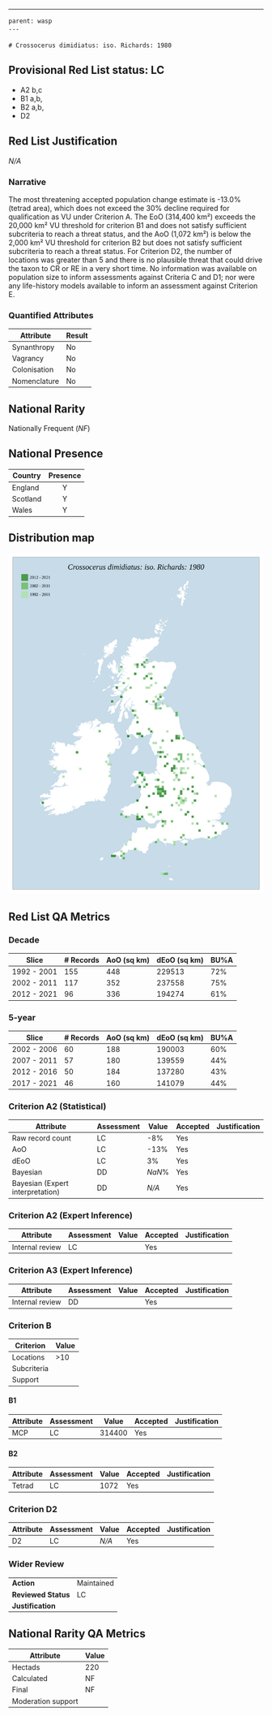 ---
    parent: wasp
    ---

    # Crossocerus dimidiatus: iso. Richards: 1980

## Provisional Red List status: LC
- A2 b,c
- B1 a,b, 
- B2 a,b, 
- D2

## Red List Justification
*N/A*
### Narrative


The most threatening accepted population change estimate is -13.0% (tetrad area), which does not exceed the 30% decline required for qualification as VU under Criterion A. The EoO (314,400 km²) exceeds the 20,000 km² VU threshold for criterion B1 and does not satisfy sufficient subcriteria to reach a threat status, and the AoO (1,072 km²) is below the 2,000 km² VU threshold for criterion B2 but does not satisfy sufficient subcriteria to reach a threat status. For Criterion D2, the number of locations was greater than 5 and there is no plausible threat that could drive the taxon to CR or RE in a very short time. No information was available on population size to inform assessments against Criteria C and D1; nor were any life-history models available to inform an assessment against Criterion E.
### Quantified Attributes
|Attribute|Result|
|---|---|
|Synanthropy|No|
|Vagrancy|No|
|Colonisation|No|
|Nomenclature|No|


## National Rarity
Nationally Frequent (*NF*)

## National Presence
|Country|Presence
|---|:-:|
|England|Y|
|Scotland|Y|
|Wales|Y|


## Distribution map
![](../map/400.svg)

## Red List QA Metrics
### Decade
| Slice | # Records | AoO (sq km) | dEoO (sq km) |BU%A |
|---|---|---|---|---|
|1992 - 2001|155|448|229513|72%|
|2002 - 2011|117|352|237558|75%|
|2012 - 2021|96|336|194274|61%|
### 5-year
| Slice | # Records | AoO (sq km) | dEoO (sq km) |BU%A |
|---|---|---|---|---|
|2002 - 2006|60|188|190003|60%|
|2007 - 2011|57|180|139559|44%|
|2012 - 2016|50|184|137280|43%|
|2017 - 2021|46|160|141079|44%|
### Criterion A2 (Statistical)
|Attribute|Assessment|Value|Accepted|Justification
|---|---|---|---|---|
|Raw record count|LC|-8%|Yes||
|AoO|LC|-13%|Yes||
|dEoO|LC|3%|Yes||
|Bayesian|DD|*NaN*%|Yes||
|Bayesian (Expert interpretation)|DD|*N/A*|Yes||
### Criterion A2 (Expert Inference)
|Attribute|Assessment|Value|Accepted|Justification
|---|---|---|---|---|
|Internal review|LC||Yes||
### Criterion A3 (Expert Inference)
|Attribute|Assessment|Value|Accepted|Justification
|---|---|---|---|---|
|Internal review|DD||Yes||
### Criterion B
|Criterion| Value|
|---|---|
|Locations|>10|
|Subcriteria||
|Support||
#### B1
|Attribute|Assessment|Value|Accepted|Justification
|---|---|---|---|---|
|MCP|LC|314400|Yes||
#### B2
|Attribute|Assessment|Value|Accepted|Justification
|---|---|---|---|---|
|Tetrad|LC|1072|Yes||
### Criterion D2
|Attribute|Assessment|Value|Accepted|Justification
|---|---|---|---|---|
|D2|LC|*N/A*|Yes||
### Wider Review
|  |  |
|---|---|
|**Action**|Maintained|
|**Reviewed Status**|LC|
|**Justification**||


## National Rarity QA Metrics
|Attribute|Value|
|---|---|
|Hectads|220|
|Calculated|NF|
|Final|NF|
|Moderation support||


